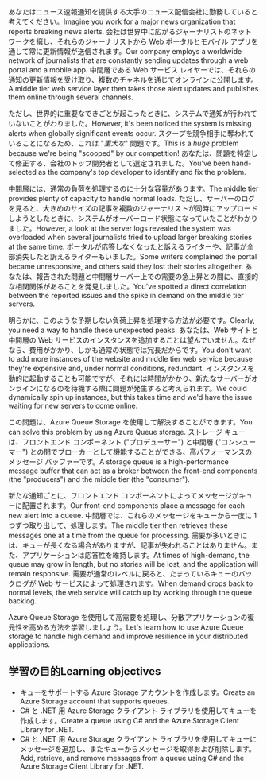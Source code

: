 <span data-ttu-id="903b1-101">あなたはニュース速報通知を提供する大手のニュース配信会社に勤務していると考えてください。</span><span class="sxs-lookup"><span data-stu-id="903b1-101">Imagine you work for a major news organization that reports breaking news alerts.</span></span> <span data-ttu-id="903b1-102">会社は世界中に広がるジャーナリストのネットワークを擁し、それらのジャーナリストから Web ポータルとモバイル アプリを通して常に更新情報が送信されます。</span><span class="sxs-lookup"><span data-stu-id="903b1-102">Our company employs a worldwide network of journalists that are constantly sending updates through a web portal and a mobile app.</span></span> <span data-ttu-id="903b1-103">中間層である Web サービス レイヤーでは、それらの通知の更新情報を受け取り、複数のチャネルを通じてオンラインに公開します。</span><span class="sxs-lookup"><span data-stu-id="903b1-103">A middle tier web service layer then takes those alert updates and publishes them online through several channels.</span></span>

<span data-ttu-id="903b1-104">ただし、世界的に重要なできごとが起こったときに、システムで通知が行われていないことがわりました。</span><span class="sxs-lookup"><span data-stu-id="903b1-104">However, it's been noticed the system is missing alerts when globally significant events occur.</span></span> <span data-ttu-id="903b1-105">スクープを競争相手に奪われていることになるため、これは "_重大な_" 問題です。</span><span class="sxs-lookup"><span data-stu-id="903b1-105">This is a _huge_ problem because we're being "scooped" by our competition!</span></span> <span data-ttu-id="903b1-106">あなたは、問題を特定して修正する、会社のトップ開発者として選定されました。</span><span class="sxs-lookup"><span data-stu-id="903b1-106">You've been hand-selected as the company's top developer to identify and fix the problem.</span></span>

<span data-ttu-id="903b1-107">中間層には、通常の負荷を処理するのに十分な容量があります。</span><span class="sxs-lookup"><span data-stu-id="903b1-107">The middle tier provides plenty of capacity to handle normal loads.</span></span> <span data-ttu-id="903b1-108">ただし、サーバーのログを見ると、大きめのサイズの記事を複数のジャーナリストが同時にアップロードしようとしたときに、システムがオーバーロード状態になっていたことがわかりました。</span><span class="sxs-lookup"><span data-stu-id="903b1-108">However, a look at the server logs revealed the system was overloaded when several journalists tried to upload larger breaking stories at the same time.</span></span> <span data-ttu-id="903b1-109">ポータルが応答しなくなったと訴えるライターや、記事が全部消失したと訴えるライターもいました。</span><span class="sxs-lookup"><span data-stu-id="903b1-109">Some writers complained the portal became unresponsive, and others said they lost their stories altogether.</span></span> <span data-ttu-id="903b1-110">あなたは、報告された問題と中間層サーバー上での需要の急上昇との間に、直接的な相関関係があることを発見しました。</span><span class="sxs-lookup"><span data-stu-id="903b1-110">You've spotted a direct correlation between the reported issues and the spike in demand on the middle tier servers.</span></span>

<span data-ttu-id="903b1-111">明らかに、このような予期しない負荷上昇を処理する方法が必要です。</span><span class="sxs-lookup"><span data-stu-id="903b1-111">Clearly, you need a way to handle these unexpected peaks.</span></span> <span data-ttu-id="903b1-112">あなたは、Web サイトと中間層の Web サービスのインスタンスを追加することは望んでいません。なぜなら、費用がかかり、しかも通常の状態では冗長だからです。</span><span class="sxs-lookup"><span data-stu-id="903b1-112">You don't want to add more instances of the website and middle tier web service because they're expensive and, under normal conditions, redundant.</span></span> <span data-ttu-id="903b1-113">インスタンスを動的に起動することも可能ですが、それには時間がかかり、新たなサーバーがオンラインになるのを待機する際に問題が発生すると考えられます。</span><span class="sxs-lookup"><span data-stu-id="903b1-113">We could dynamically spin up instances, but this takes time and we'd have the issue waiting for new servers to come online.</span></span>

<span data-ttu-id="903b1-114">この問題は、Azure Queue Storage を使用して解決することができます。</span><span class="sxs-lookup"><span data-stu-id="903b1-114">You can solve this problem by using Azure Queue storage.</span></span> <span data-ttu-id="903b1-115">ストレージ キューは、フロントエンド コンポーネント ("プロデューサー") と中間層 ("コンシューマー") との間でブローカーとして機能することができる、高パフォーマンスのメッセージ バッファーです。</span><span class="sxs-lookup"><span data-stu-id="903b1-115">A storage queue is a high-performance message buffer that can act as a broker between the front-end components (the "producers") and the middle tier (the "consumer").</span></span> 

<span data-ttu-id="903b1-116">新たな通知ごとに、フロントエンド コンポーネントによってメッセージがキューに配置されます。</span><span class="sxs-lookup"><span data-stu-id="903b1-116">Our front-end components place a message for each new alert into a queue.</span></span> <span data-ttu-id="903b1-117">中間層では、これらのメッセージをキューから一度に 1 つずつ取り出して、処理します。</span><span class="sxs-lookup"><span data-stu-id="903b1-117">The middle tier then retrieves these messages one at a time from the queue for processing.</span></span> <span data-ttu-id="903b1-118">需要が多いときには、キューが長くなる場合がありますが、記事が失われることはありません。また、アプリケーションは応答性を維持します。</span><span class="sxs-lookup"><span data-stu-id="903b1-118">At times of high-demand, the queue may grow in length, but no stories will be lost, and the application will remain responsive.</span></span> <span data-ttu-id="903b1-119">需要が通常のレベルに戻ると、たまっているキューのバックログが Web サービスによって処理されます。</span><span class="sxs-lookup"><span data-stu-id="903b1-119">When demand drops back to normal levels, the web service will catch up by working through the queue backlog.</span></span>

<span data-ttu-id="903b1-120">Azure Queue Storage を使用して高需要を処理し、分散アプリケーションの復元性を高める方法を学習しましょう。</span><span class="sxs-lookup"><span data-stu-id="903b1-120">Let's learn how to use Azure Queue storage to handle high demand and improve resilience in your distributed applications.</span></span>

## <a name="learning-objectives"></a><span data-ttu-id="903b1-121">学習の目的</span><span class="sxs-lookup"><span data-stu-id="903b1-121">Learning objectives</span></span>

- <span data-ttu-id="903b1-122">キューをサポートする Azure Storage アカウントを作成します。</span><span class="sxs-lookup"><span data-stu-id="903b1-122">Create an Azure Storage account that supports queues.</span></span>
- <span data-ttu-id="903b1-123">C# と .NET 用 Azure Storage クライアント ライブラリを使用してキューを作成します。</span><span class="sxs-lookup"><span data-stu-id="903b1-123">Create a queue using C# and the Azure Storage Client Library for .NET.</span></span>
- <span data-ttu-id="903b1-124">C# と .NET 用 Azure Storage クライアント ライブラリを使用してキューにメッセージを追加し、またキューからメッセージを取得および削除します。</span><span class="sxs-lookup"><span data-stu-id="903b1-124">Add, retrieve, and remove messages from a queue using C# and the Azure Storage Client Library for .NET.</span></span>